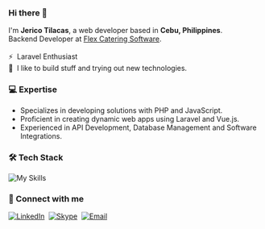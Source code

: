 ### Hi there 👋
I'm **Jerico Tilacas**, a web developer based in **Cebu, Philippines**.<br>
Backend Developer at [Flex Catering Software](https://www.flexcateringhq.com/). <br><br>
⚡ &nbsp;Laravel Enthusiast <br>
🚀 &nbsp;I like to build stuff and trying out new technologies.

### 💻 Expertise
- Specializes in developing solutions with PHP and JavaScript.
- Proficient in creating dynamic web apps using Laravel and Vue.js.
- Experienced in API Development, Database Management and Software Integrations.

### 🛠️ Tech Stack
![My Skills](https://skillicons.dev/icons?i=laravel,vue,mysql,js,jquery,php,html,css,bootstrap,sass,gulp,git)

<!---
### 🌱 Currently Learning
![My Skills](https://skillicons.dev/icons?i=react,expressjs,nodejs,mongodb,tailwind,graphql)
-->

### 📧 Connect with me
[![LinkedIn](https://img.shields.io/badge/LinkedIn-0077B5?style=for-the-badge&logo=linkedin&logoColor=white)](https://www.linkedin.com/in/jerico-tilacas-57896218b)&nbsp;
[![Skype](https://img.shields.io/badge/Skype-00AFF0?style=for-the-badge&logo=skype&logoColor=white)](https://join.skype.com/invite/dI21hhr3ZaQC)&nbsp;
[![Email](https://img.shields.io/badge/Gmail-D14836?style=for-the-badge&logo=gmail&logoColor=white)](mailto:jericotilacas@gmail.com)&nbsp;
<!-- [![Facebook](https://img.shields.io/badge/Facebook-1877F2?style=for-the-badge&logo=facebook&logoColor=white)](https://www.facebook.com/ecotilacas/) -->

